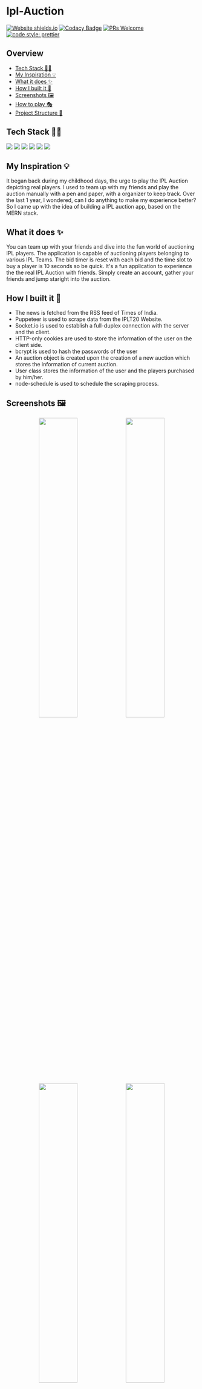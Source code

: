 # Ipl-Auction

[![Website shields.io](https://img.shields.io/website-up-down-green-red/http/shields.io.svg)](https://ipl-mega-auction.herokuapp.com/)
[![Codacy Badge](https://app.codacy.com/project/badge/Grade/67f92738bcce4a2c83e2b0885e3bf649)](https://www.codacy.com/gh/Coder-Srinivas/Ipl-Auction/dashboard?utm_source=github.com&utm_medium=referral&utm_content=Coder-Srinivas/Ipl-Auction&utm_campaign=Badge_Grade)
[![PRs Welcome](https://img.shields.io/badge/PRs-welcome-brightgreen.svg)](http://makeapullrequest.com)
[![code style: prettier](https://img.shields.io/badge/code_style-prettier-ff69b4.svg)](https://github.com/prettier/prettier)

<h2> Overview </h2>
 <ul>
  <li>
    <a href ='#tech-stack'> Tech Stack 👨‍💻</a>
  </li>
  <li>
   <a href ='#inspiration'> My Inspiration 💡</a>
  </li>
  <li>
   <a href ='#features'> What it does ✨</a>
  </li>
  <li>
     <a href ='#build'> How I built it 🐺</a>
  </li>
  <li> 
   <a href='#screenshots'>Screenshots 🖼️</a>
   </li>
   <li> 
   <a href='#play'>How to play 🎭</a>
   </li>
    <li> 
   <a href='#structure'>Project Structure 💪</a>
   </li>
 </ul>
 
<h2 id='tech-stack'> Tech Stack 👨‍💻</h2>

<img src="https://img.shields.io/badge/HTML5-E34F26?style=for-the-badge&logo=html5&logoColor=white"> <img src="https://img.shields.io/badge/Sass-CC6699?style=for-the-badge&logo=sass&logoColor=white"> <img src="https://img.shields.io/badge/JavaScript-F7DF1E?style=for-the-badge&logo=javascript&logoColor=black"> <img src="https://img.shields.io/badge/Node.js-43853D?style=for-the-badge&logo=node.js&logoColor=white"> <img src="https://img.shields.io/badge/MongoDB-4EA94B?style=for-the-badge&logo=mongodb&logoColor=white">
<img src="https://img.shields.io/badge/React-20232A?style=for-the-badge&logo=react&logoColor=61DAFB">

<h2 id='inspiration'> My Inspiration 💡</h2>

It began back during my childhood days, the urge to play the IPL Auction depicting real players. I used to team up with my friends and play the auction manually with a pen and paper, with a organizer to keep track. Over the last 1 year, I wondered, can I do anything to make my experience better? So I came up with the idea of building a IPL auction app, based on the MERN stack.

<h2 id='features'> What it does ✨</h2>

You can team up with your friends and dive into the fun world of auctioning IPL players. The application is capable of auctioning players belonging to various IPL Teams. The bid timer is reset with each bid and the time slot to buy a player is 10 seconds so be quick. It's a fun application to experience the the real IPL Auction with friends. Simply create an account, gather your friends and jump staright into the auction.

<h2 id='build'> How I built it 🐺</h2>

- The news is fetched from the RSS feed of Times of India.
- Puppeteer is used to scrape data from the IPLT20 Website.
- Socket.io is used to establish a full-duplex connection with the server and the client.
- HTTP-only cookies are used to store the information of the user on the client side.
- bcrypt is used to hash the passwords of the user
- An auction object is created upon the creation of a new auction which stores the information of current auction.
- User class stores the information of the user and the players purchased by him/her.
- node-schedule is used to schedule the scraping process.

<h2 id='screenshots'>Screenshots 🖼️</h2>

<div align="center">
  <img width="45%" src="https://github.com/Coder-Srinivas/Ipl-Auction/blob/master/client/public/Images/Screenshot-1.png">
  <img width="45%" src="https://github.com/Coder-Srinivas/Ipl-Auction/blob/master/client/public/Images/Screenshot-2.png">
  <img width="45%" src="https://github.com/Coder-Srinivas/Ipl-Auction/blob/master/client/public/Images/Screenshot-3.png">
  <img width="45%" src="https://github.com/Coder-Srinivas/Ipl-Auction/blob/master/client/public/Images/Screenshot-4.png">
  <img width="45%" src="https://github.com/Coder-Srinivas/Ipl-Auction/blob/master/client/public/Images/Screenshot-5.png">
  <img width="45%" src="https://github.com/Coder-Srinivas/Ipl-Auction/blob/master/client/public/Images/Screenshot-6.png">
  <img width="45%" src="https://github.com/Coder-Srinivas/Ipl-Auction/blob/master/client/public/Images/Screenshot-7.png">
</div>

<h2 id='play'>How to play 🎭</h2>

- Login/Signup using your email address and password
- Create a new auction
- Share the generated code with your friends
- Bid on your favourite players
- Most important part is to enjoy

<h2 id='structure'>Project Structure 💪</h2>

    .
    │   .gitignore
    │   app.js
    │   package-lock.json
    │   package.json
    │   README.md
    │
    ├───.github
    │   └───workflows
    │           codeql-analysis.yml
    │
    ├───.husky
    │       pre-commit
    │
    ├───.vscode
    │       settings.json
    │
    ├───client
    │   │   .gitignore
    │   │   package-lock.json
    │   │   package.json
    │   │
    │   ├───public
    │   │   │   index.html
    │   │   │   
    │   │   └───Images
    │   │           arrow.svg
    │   │           error.svg
    │   │           logo.png
    │   │           profile.jpeg
    │   │           Screenshot-1.png
    │   │           Screenshot-2.png
    │   │           Screenshot-3.png
    │   │           Screenshot-4.png
    │   │           Screenshot-5.png
    │   │           Screenshot-6.png
    │   │           Screenshot-7.png
    │   │
    │   └───src
    │       │   App.js
    │       │   index.js
    │       │
    │       ├───components
    │       │       AccordianComponent.js
    │       │       Bars.js
    │       │       CreateAuction.js
    │       │       Error.js
    │       │       Form.js
    │       │       Game.js
    │       │       Input.js
    │       │       JoinAuction.js
    │       │       Loading.component.js
    │       │       Lobby.js
    │       │       Navbar.js
    │       │       News.js
    │       │       NewsCard.js
    │       │       NewsContent.js
    │       │       NewsDate.js
    │       │       NewsDescription.js
    │       │       NewsImage.js
    │       │       NewsTitle.js
    │       │       PlayerCard.js
    │       │       PlayerStats.js
    │       │       Title.js
    │       │       UserAccordian.js
    │       │
    │       ├───hooks
    │       │       useFindUser.js
    │       │       UserContext.js
    │       │
    │       ├───pages
    │       │       About.js
    │       │       Auction.js
    │       │       Home.js
    │       │       Loading.js
    │       │       Login.js
    │       │       PreviousAuctions.js
    │       │       SignUp.js
    │       │
    │       ├───routes
    │       │       PrivateRoute.js
    │       │       PublicRoute.js
    │       │
    │       ├───sass
    │       │   │   main.scss
    │       │   │
    │       │   ├───base
    │       │   │       animations.scss
    │       │   │       reset.scss
    │       │   │
    │       │   ├───components
    │       │   │       bars.scss
    │       │   │       button.scss
    │       │   │       create-auction.scss
    │       │   │       error.scss
    │       │   │       form.scss
    │       │   │       games.scss
    │       │   │       loading.scss
    │       │   │       lobby.scss
    │       │   │       navbar.scss
    │       │   │       news.scss
    │       │   │       playerCard.scss
    │       │   │       title.scss
    │       │   │       user-accordian.scss
    │       │   │
    │       │   ├───pages
    │       │   │       about.scss
    │       │   │       auction.scss
    │       │   │       home.scss
    │       │   │       loading.scss
    │       │   │       previous-auction.scss
    │       │   │
    │       │   └───utilities
    │       │           classes.scss
    │       │           mixins.scss
    │       │           variables.scss
    │       │
    │       ├───services
    │       │       auction.service.js
    │       │       auth.service.js
    │       │       news.service.js
    │       │       players.service.js
    │       │       sockets.service.js
    │       │
    │       └───utilities
    │               axiosInstance.js
    │               handleChanges.js
    │               validation.js
    │
    ├───controller
    │       auction.js
    │       bidding.js
    │       game.js
    │       user.js
    │
    ├───data
    │       squads.json
    │
    ├───database
    │   │   connection.js
    │   │
    │   └───models
    │           user.model.js
    │
    ├───middleware
    │       auth.js
    │
    ├───routes
    │       auction.route.js
    │       news.route.js
    │       socket.route.js
    │       user.route.js
    │
    └───utilities
            players.js...

## Steps to get the project running locally on your machine

#### Setting Up Environment Variables

1. Create a .env file in the backend directory
2. Initialize DEV_MONGO_URL to mongodb://localhost:27017/
3. Initialize DEV_REACT_URL to http://localhost:3000
4. Initialize DEV_SERVER_URL to http://localhost:8000
5. Initialize SECRET to a JWT secret key

#### Installing the dependencies

Run the following command in the root
of the project to install the packages
on the server side:

```
npm i
```

Run the following command in the root
of the project to install the packages
on the client side:

```
cd client
npm i
```

#### Running the project

Run the following command in the root
to get the client side and the server
side running concurrently:

```
npm run dev
```

## Note

Keep the monogodb database running locally before running the application.
